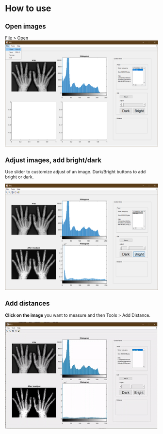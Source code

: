 # How to use

## Open images

File > Open
![open images](/docs/images/files_open.png)

## Adjust images, add bright/dark

Use slider to customize adjust of an image. Dark/Bright buttons to add bright or dark.

![adjust](/docs/images/image_adjust.png)

## Add distances

**Click on the image** you want to measure and then Tools > Add Distance.

![add_distance](/docs/images/add_distance.gif)
